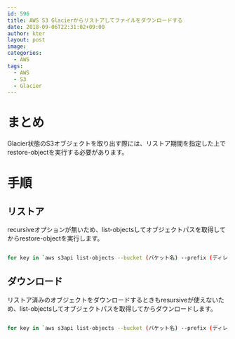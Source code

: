 ```yaml
---
id: 596
title: AWS S3 Glacierからリストアしてファイルをダウンロードする
date: 2018-09-06T22:31:02+09:00
author: kter
layout: post
image: 
categories:
  - AWS
tags:
  - AWS
  - S3
  - Glacier
---
```

# まとめ

Glacier状態のS3オブジェクトを取り出す際には、リストア期間を指定した上でrestore-objectを実行する必要があります。

# 手順

## リストア
recursiveオプションが無いため、list-objectsしてオブジェクトパスを取得してからrestore-objectを実行します。

```bash

for key in `aws s3api list-objects --bucket (バケット名) --prefix (ディレクトリ名) --output json | jq -r '.Contents[].Key'`; do echo $key; aws s3api restore-object --bucket (バケット名) --key $key --restore-request '{"Days": 3}';done
```

## ダウンロード

リストア済みのオブジェクトをダウンロードするときもresursiveが使えないため、list-objectsしてオブジェクトパスを取得してからダウンロードします。

```bash

for key in `aws s3api list-objects --bucket (バケット名) --prefix (ディレクトリ名) --output json | jq -r '.Contents[].Key'`; do echo $key; aws s3 cp s3://(バケット名)/$key .;done
```

